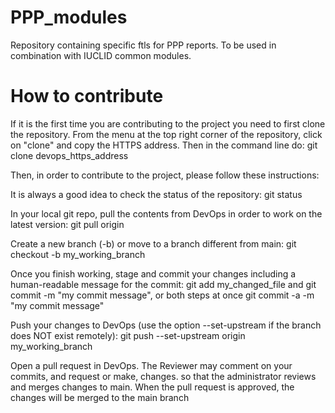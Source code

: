# PPP_modules
Repository containing specific ftls for PPP reports. To be used in combination with IUCLID common modules.

# How to contribute
If it is the first time you are contributing to the project you need to first clone the repository. From the menu at the top right corner of the repository, click on "clone" and copy the HTTPS address. Then in the command line do: git clone devops_https_address

Then, in order to contribute to the project, please follow these instructions:

It is always a good idea to check the status of the repository: git status

In your local git repo, pull the contents from DevOps in order to work on the latest version: git pull origin

Create a new branch (-b) or move to a branch different from main: git checkout -b my_working_branch

Once you finish working, stage and commit your changes including a human-readable message for the commit: git add my_changed_file and git commit -m "my commit message", or both steps at once git commit -a -m "my commit message"

Push your changes to DevOps (use the option --set-upstream if the branch does NOT exist remotely): git push --set-upstream origin my_working_branch

Open a pull request in DevOps. The Reviewer may comment on your commits, and request or make, changes. so that the administrator reviews and merges changes to main. When the pull request is approved, the changes will be merged to the main branch

